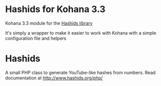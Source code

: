 Hashids for Kohana 3.3
====

Kohana 3.3 module for the [Hashids library](git://github.com/ivanakimov/hashids.php.git)

It's simply a wrapper to make it easier to work with Kohana with a simple configuration file and helpers

Hashids
====

A small PHP class to generate YouTube-like hashes from numbers. Read documentation at http://www.hashids.org/php/
